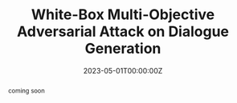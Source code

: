 ---
title: "White-Box Multi-Objective Adversarial Attack on Dialogue Generation"

# Authors
# If you created a profile for a user (e.g. the default `admin` user), write the username (folder name) here
# and it will be replaced with their full name and linked to their profile.
authors:
- Yufei Li
- Zexin Li
- Yingfan Gao
- Cong Liu

# Author notes (optional)
# author_notes:
# - "Equal contribution"
# - "Equal contribution"

date: "2023-05-01T00:00:00Z"
doi: ""

# Schedule page publish date (NOT publication's date).
publishDate: "2023-05-01T00:00:00Z"

# Publication type.
# Legend: 0 = Uncategorized; 1 = Conference paper; 2 = Journal article;
# 3 = Preprint / Working Paper; 4 = Report; 5 = Book; 6 = Book section;
# 7 = Thesis; 8 = Patent
publication_types: ["1"]

# Publication name and optional abbreviated publication name.
publication: In *61st Annual Meeting of the Association for Computational Linguistics*
publication_short: In *ACL'23*

abstract: coming soon

# Summary. An optional shortened abstract.
summary: Pre-trained transformers are popular in state-of-the-art dialogue generation (DG) systems. Such language models are, however, vulnerable to various adversarial samples as studied in tra- ditional tasks such as text classification, which inspires our curiosity about their robustness in DG systems. One main challenge of attacking DG models is that perturbations on the cur- rent sentence can hardly degrade the response accuracy because the unchanged chat histo- ries are also considered for decision-making. Instead of merely pursuing pitfalls of performance metrics such as BLEU, ROUGE, we observe that crafting adversarial samples to force longer generation outputs benefits attack effectiveness—the generated responses are typically irrelevant, lengthy, and repetitive. To this end, we propose a white-box multi-objective attack method called DGSlow. Specifically, DGSlow balances two objectives—generation accuracy and length, via a gradient-based multi- objective optimizer and applies an adaptive searching mechanism to iteratively craft adversarial samples with only a few modifications. Comprehensive experiments1 on four benchmark datasets demonstrate that DGSlow could significantly degrade state-of-the-art DG models with a higher success rate than traditional accuracy-based methods. Besides, our crafted sentences also exhibit strong transferability in attacking other models.

tags: [deep learning]

# Display this page in the Featured widget?
featured: false

# Custom links (uncomment lines below)
# links:
# - name: Custom Link
#   url: http://example.org

url_pdf: 'https://arxiv.org/pdf/2305.03655.pdf'
url_code: ''
url_dataset: ''
url_poster: ''
url_project: ''
url_slides: ''
url_source: ''
url_video: ''

# Featured image
# To use, add an image named `featured.jpg/png` to your page's folder.

# image:
#   caption: 'Image credit: [**Unsplash**](https://unsplash.com/photos/pLCdAaMFLTE)'
#   focal_point: ""
#   preview_only: false

# Associated Projects (optional).
#   Associate this publication with one or more of your projects.
#   Simply enter your project's folder or file name without extension.
#   E.g. `internal-project` references `content/project/internal-project/index.md`.
#   Otherwise, set `projects: []`.

# projects:
# - example

# Slides (optional).
#   Associate this publication with Markdown slides.
#   Simply enter your slide deck's filename without extension.
#   E.g. `slides: "example"` references `content/slides/example/index.md`.
#   Otherwise, set `slides: ""`.

# slides: example
---